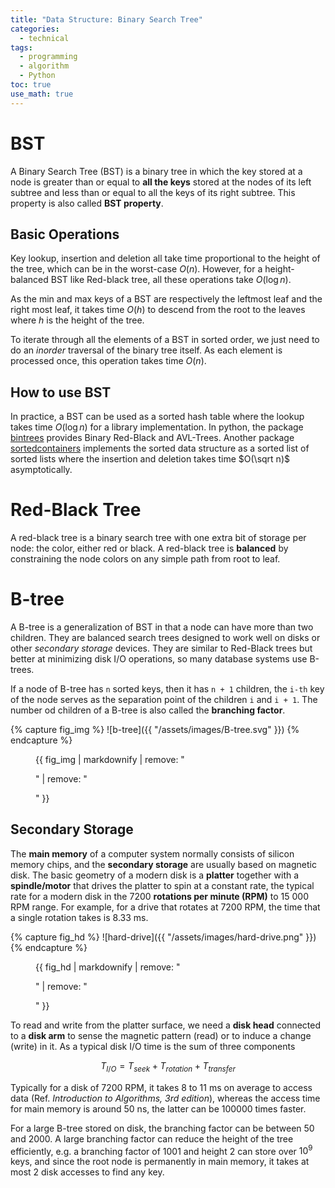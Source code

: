 ```yaml
---
title: "Data Structure: Binary Search Tree"
categories:
  - technical
tags:
  - programming
  - algorithm
  - Python
toc: true
use_math: true
---
```

# BST
A Binary Search Tree (BST) is a binary tree in which the key stored at a node is greater than or equal to **all the keys** stored at the nodes of its left subtree and less than or equal to all the keys of its right subtree. This property is also called **BST property**.

## Basic Operations
Key lookup, insertion and deletion all take time proportional to the height of the tree, which can be in the worst-case $O(n)$. However, for a height-balanced BST like Red-black tree, all these operations take $O(\log n)$.

As the min and max keys of a BST are respectively the leftmost leaf and the right most leaf, it takes time $O(h)$ to descend from the root to the leaves where $h$ is the height of the tree.

To iterate through all the elements of a BST in sorted order, we just need to do an _inorder_ traversal of the binary tree itself. As each element is processed once, this operation takes time $O(n)$.

## How to use BST
In practice, a BST can be used as a sorted hash table where the lookup takes time $O(\log n)$ for a library implementation. In python, the package [bintrees](https://pypi.org/project/bintrees/) provides Binary Red-Black and AVL-Trees. Another package [sortedcontainers](http://www.grantjenks.com/docs/sortedcontainers/) implements the sorted data structure as a sorted list of sorted lists where the insertion and deletion takes time $O(\sqrt n)$ asymptotically.


# Red-Black Tree
A red-black tree is a binary search tree with one extra bit of storage per node: the color, either red or black. A red-black tree is **balanced** by constraining the node colors on any simple path from root to leaf.


# B-tree
A B-tree is a generalization of BST in that a node can have more than two children. They are balanced search trees designed to work well on disks or other _secondary storage_ devices. They are similar to Red-Black trees but better at minimizing disk I/O operations, so many database systems use B-trees.

If a node of B-tree has `n` sorted keys, then it has `n + 1` children, the `i-th` key of the node serves as the separation point of the children `i` and `i + 1`. The number od children of a B-tree is also called the **branching factor**.

{% capture fig_img %}
![b-tree]({{ "/assets/images/B-tree.svg" }})
{% endcapture %}

<figure>
  {{ fig_img | markdownify | remove: "<p>" | remove: "</p>" }}
</figure>

## Secondary Storage
The **main memory** of a computer system normally consists of silicon memory chips, and the **secondary storage** are usually based on magnetic disk. The basic geometry of a modern disk is a **platter** together with a **spindle/motor** that drives the platter to spin at a constant rate, the typical rate for a modern disk in the 7200 **rotations per minute (RPM)** to 15 000 RPM range. For example, for a drive that rotates at 7200 RPM, the time that a single rotation takes is 8.33 ms.

{% capture fig_hd %}
![hard-drive]({{ "/assets/images/hard-drive.png" }})
{% endcapture %}

<figure>
  {{ fig_hd | markdownify | remove: "<p>" | remove: "</p>" }}
</figure>

To read and write from the platter surface, we need a **disk head** connected to a **disk arm** to sense the magnetic pattern (read) or to induce a change (write) in it. As a typical disk I/O time is the sum of three components

$$
T_{I/O} = T_{seek} + T_{rotation} + T_{transfer}
$$

Typically for a disk of 7200 RPM, it takes 8 to 11 ms on average to access data (Ref. *Introduction to Algorithms, 3rd edition*), whereas the access time for main memory is around 50 ns, the latter can be 100000 times faster.

For a large B-tree stored on disk, the branching factor can be between 50 and 2000. A large branching factor can reduce the height of the tree efficiently, e.g. a branching factor of 1001 and height 2 can store over $10^9$ keys, and since the root node is permanently in main memory, it takes at most 2 disk accesses to find any key.